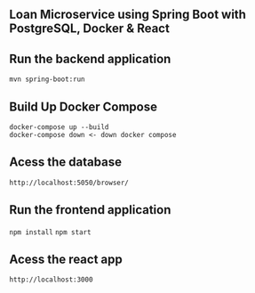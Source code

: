 ## Loan Microservice using Spring Boot with PostgreSQL,  Docker & React

## Run  the backend application 
`mvn spring-boot:run`

## Build Up Docker Compose 
`docker-compose up --build `  
`docker-compose down <- down docker compose   `  

## Acess the database
`http://localhost:5050/browser/`


## Run  the frontend application 
`npm install`
`npm start`


## Acess the react app
`http://localhost:3000`